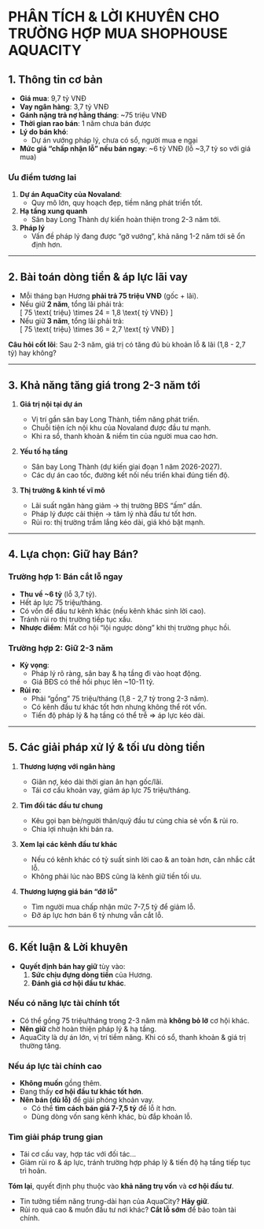 # **PHÂN TÍCH & LỜI KHUYÊN CHO TRƯỜNG HỢP MUA SHOPHOUSE AQUACITY**

## 1. Thông tin cơ bản

- **Giá mua**: 9,7 tỷ VNĐ  
- **Vay ngân hàng**: 3,7 tỷ VNĐ  
- **Gánh nặng trả nợ hằng tháng**: ~75 triệu VNĐ  
- **Thời gian rao bán**: 1 năm chưa bán được  
- **Lý do bán khó**:  
  - Dự án vướng pháp lý, chưa có sổ, người mua e ngại  
- **Mức giá “chấp nhận lỗ” nếu bán ngay**: ~6 tỷ VNĐ (lỗ ~3,7 tỷ so với giá mua)

### Ưu điểm tương lai

1. **Dự án AquaCity của Novaland**:  
   - Quy mô lớn, quy hoạch đẹp, tiềm năng phát triển tốt.  
2. **Hạ tầng xung quanh**  
   - Sân bay Long Thành dự kiến hoàn thiện trong 2-3 năm tới.  
3. **Pháp lý**  
   - Vấn đề pháp lý đang được “gỡ vướng”, khả năng 1-2 năm tới sẽ ổn định hơn.

---

## 2. Bài toán dòng tiền & áp lực lãi vay

- Mỗi tháng bạn Hương **phải trả 75 triệu VNĐ** (gốc + lãi).  
- Nếu giữ **2 năm**, tổng lãi phải trả:  
  \[
    75 \text{ triệu} \times 24 = 1,8 \text{ tỷ VNĐ}
  \]  
- Nếu giữ **3 năm**, tổng lãi phải trả:  
  \[
    75 \text{ triệu} \times 36 = 2,7 \text{ tỷ VNĐ}
  \]

**Câu hỏi cốt lõi**: Sau 2-3 năm, giá trị có tăng đủ bù khoản lỗ & lãi (1,8 - 2,7 tỷ) hay không?

---

## 3. Khả năng tăng giá trong 2-3 năm tới

1. **Giá trị nội tại dự án**  
   - Vị trí gần sân bay Long Thành, tiềm năng phát triển.  
   - Chuỗi tiện ích nội khu của Novaland được đầu tư mạnh.  
   - Khi ra sổ, thanh khoản & niềm tin của người mua cao hơn.

2. **Yếu tố hạ tầng**  
   - Sân bay Long Thành (dự kiến giai đoạn 1 năm 2026-2027).  
   - Các dự án cao tốc, đường kết nối nếu triển khai đúng tiến độ.

3. **Thị trường & kinh tế vĩ mô**  
   - Lãi suất ngân hàng giảm -> thị trường BĐS “ấm” dần.  
   - Pháp lý được cải thiện -> tâm lý nhà đầu tư tốt hơn.  
   - Rủi ro: thị trường trầm lắng kéo dài, giá khó bật mạnh.

---

## 4. Lựa chọn: Giữ hay Bán?

### **Trường hợp 1**: Bán cắt lỗ ngay
- **Thu về ~6 tỷ** (lỗ 3,7 tỷ).  
- Hết áp lực 75 triệu/tháng.  
- Có vốn để đầu tư kênh khác (nếu kênh khác sinh lời cao).  
- Tránh rủi ro thị trường tiếp tục xấu.  
- **Nhược điểm**: Mất cơ hội “lội ngược dòng” khi thị trường phục hồi.

### **Trường hợp 2**: Giữ 2-3 năm
- **Kỳ vọng**:  
  - Pháp lý rõ ràng, sân bay & hạ tầng đi vào hoạt động.  
  - Giá BĐS có thể hồi phục lên ~10-11 tỷ.  
- **Rủi ro**:  
  - Phải “gồng” 75 triệu/tháng (1,8 - 2,7 tỷ trong 2-3 năm).  
  - Có kênh đầu tư khác tốt hơn nhưng không thể rót vốn.  
  - Tiến độ pháp lý & hạ tầng có thể trễ => áp lực kéo dài.

---

## 5. Các giải pháp xử lý & tối ưu dòng tiền

1. **Thương lượng với ngân hàng**  
   - Giãn nợ, kéo dài thời gian ân hạn gốc/lãi.  
   - Tái cơ cấu khoản vay, giảm áp lực 75 triệu/tháng.

2. **Tìm đối tác đầu tư chung**  
   - Kêu gọi bạn bè/người thân/quỹ đầu tư cùng chia sẻ vốn & rủi ro.  
   - Chia lợi nhuận khi bán ra.

3. **Xem lại các kênh đầu tư khác**  
   - Nếu có kênh khác có tỷ suất sinh lời cao & an toàn hơn, cân nhắc cắt lỗ.  
   - Không phải lúc nào BĐS cũng là kênh giữ tiền tối ưu.

4. **Thương lượng giá bán “đỡ lỗ”**  
   - Tìm người mua chấp nhận mức 7-7,5 tỷ để giảm lỗ.  
   - Đỡ áp lực hơn bán 6 tỷ nhưng vẫn cắt lỗ.

---

## 6. Kết luận & Lời khuyên

- **Quyết định bán hay giữ** tùy vào:  
  1. **Sức chịu đựng dòng tiền** của Hương.  
  2. **Đánh giá cơ hội đầu tư khác**.

### Nếu có năng lực tài chính tốt
- Có thể gồng 75 triệu/tháng trong 2-3 năm mà **không bỏ lỡ** cơ hội khác.  
- **Nên giữ** chờ hoàn thiện pháp lý & hạ tầng.  
- AquaCity là dự án lớn, vị trí tiềm năng. Khi có sổ, thanh khoản & giá trị thường tăng.

### Nếu áp lực tài chính cao
- **Không muốn** gồng thêm.  
- Đang thấy **cơ hội đầu tư khác tốt hơn**.  
- **Nên bán (dù lỗ)** để giải phóng khoản vay.  
  - Có thể **tìm cách bán giá 7-7,5 tỷ** để lỗ ít hơn.  
  - Dùng dòng vốn sang kênh khác, bù đắp khoản lỗ.

### Tìm giải pháp trung gian
- Tái cơ cấu vay, hợp tác với đối tác...  
- Giảm rủi ro & áp lực, tránh trường hợp pháp lý & tiến độ hạ tầng tiếp tục trì hoãn.

**Tóm lại**, quyết định phụ thuộc vào **khả năng trụ vốn** và **cơ hội đầu tư**.  
- Tin tưởng tiềm năng trung-dài hạn của AquaCity? **Hãy giữ**.  
- Rủi ro quá cao & muốn đầu tư nơi khác? **Cắt lỗ sớm** để bảo toàn tài chính.

